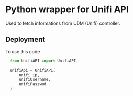 
# Python wrapper for Unifi API

Used to fetch informations from UDM (Unifi) controller.




## Deployment

To use this code

```python
  from UnifiAPI import UnifiAPI

  unifiApi = UnifiAPI(
      unifi_ip,
      unifiUsername,
      unifiPasswod
  )
```

